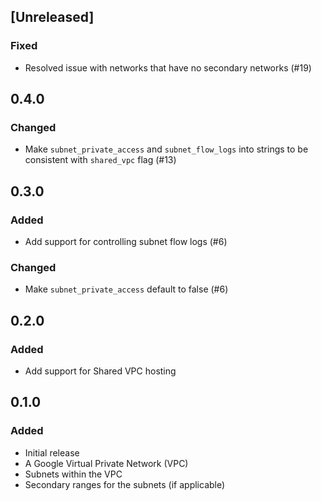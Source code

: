 ## [Unreleased]
### Fixed
- Resolved issue with networks that have no secondary networks (#19)

## 0.4.0
### Changed
- Make `subnet_private_access` and `subnet_flow_logs` into strings to be consistent with `shared_vpc` flag (#13)

## 0.3.0
### Added
- Add support for controlling subnet flow logs (#6)

### Changed
- Make `subnet_private_access` default to false (#6)

## 0.2.0
### Added
- Add support for Shared VPC hosting

## 0.1.0

### Added
- Initial release
- A Google Virtual Private Network (VPC)
- Subnets within the VPC
- Secondary ranges for the subnets (if applicable)

